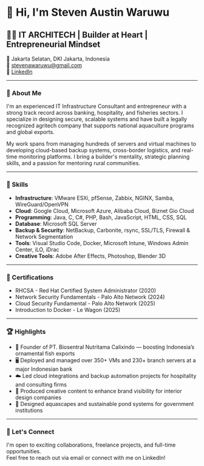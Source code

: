 # 👋 Hi, I'm Steven Austin Waruwu

## 🧑‍💻 IT ARCHITECH | Builder at Heart | Entrepreneurial Mindset

📍 Jakarta Selatan, DKI Jakarta, Indonesia  
📧 stevenawaruwu@gmail.com  
🔗 [LinkedIn](https://www.linkedin.com/in/steven-waruwu)

---

### 📝 About Me

I'm an experienced IT Infrastructure Consultant and entrepreneur with a strong track record across banking, hospitality, and fisheries sectors. I specialize in designing secure, scalable systems and have built a legally recognized agritech company that supports national aquaculture programs and global exports.

My work spans from managing hundreds of servers and virtual machines to developing cloud-based backup systems, cross-border logistics, and real-time monitoring platforms. I bring a builder's mentality, strategic planning skills, and a passion for mentoring rural communities.

---

### 🔧 Skills

- **Infrastructure**: VMware ESXi, pfSense, Zabbix, NGINX, Samba, WireGuard/OpenVPN
- **Cloud**: Google Cloud, Microsoft Azure, Alibaba Cloud, Biznet Gio Cloud
- **Programming**: Java, C, C#, PHP, Bash, JavaScript, HTML, CSS, SQL
- **Database**: Microsoft SQL Server
- **Backup & Security**: NetBackup, Carbonite, rsync, SSL/TLS, Firewall & Network Segmentation
- **Tools**: Visual Studio Code, Docker, Microsoft Intune, Windows Admin Center, iLO, iDrac
- **Creative Tools**: Adobe After Effects, Photoshop, Blender 3D

---

### 🎯 Certifications

- RHCSA - Red Hat Certified System Administrator (2020)
- Network Security Fundamentals - Palo Alto Network (2024)
- Cloud Security Fundamental - Palo Alto Network (2025)
- Introduction to Docker - Le Wagon (2025)

---

### 🏆 Highlights

- 🌱 Founder of PT. Biosentral Nutritama Calixindo — boosting Indonesia’s ornamental fish exports
- 🖥️ Deployed and managed over 350+ VMs and 230+ branch servers at a major Indonesian bank
- ☁️ Led cloud integrations and backup automation projects for hospitality and consulting firms
- 🎥 Produced creative content to enhance brand visibility for interior design companies
- 🐠 Designed aquascapes and sustainable pond systems for government institutions

---

### 🚀 Let's Connect

I'm open to exciting collaborations, freelance projects, and full-time opportunities.  
Feel free to reach out via email or connect with me on LinkedIn!

